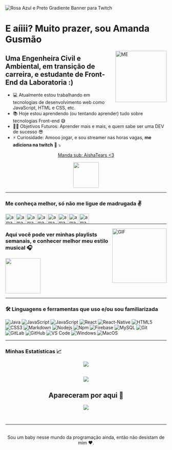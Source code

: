 ![Rosa Azul e Preto Gradiente Banner para Twitch](https://user-images.githubusercontent.com/40282757/165837685-a0d3dafe-1435-488a-b226-3818f389d0f7.gif)


# E aíiii? Muito prazer, sou Amanda Gusmão

<img align="right" alt="ME" height="160px" src="https://user-images.githubusercontent.com/40282757/165825925-4602a694-ea0e-458a-bf29-27dfb27084c8.png" />

## Uma Engenheira Civil e Ambiental, em transição de carreira, e estudante de Front-End da Laboratoria :)


- 💻 Atualmente estou trabalhando em tecnologias de desenvolvimento web como JavaScript, HTML e CSS, etc.
- 📚 Hoje estou aprendendo (ou tentando aprender) tudo sobre tecnologias Front-end 😅
- 💪🏼 Objetivos Futuros: Aprender mais e mais, e quem sabe ser uma DEV de sucesso :sunglasses:
- ⚡ Curiosidade: Amooo jogar, e sou streamer nas horas vagas, <b>me adiciona na twitch</b> :purple_heart: :arrow_heading_down:
<p align="center"> <a href="https://www.twitch.tv/aishatears/" target="_blank">Manda sub: AishaTears <3</a> </p>
<p align="center"><img height="80px"src="https://blog.twitch.tv/assets/uploads/pef-montage.gif"/></p>

---

### Me conheça melhor, só não me ligue de madrugada ✌️


[<img align="left" alt="amanda.site" height="30px" src="https://user-images.githubusercontent.com/40282757/165824363-33151c55-0c34-4fc7-a23e-9058709e84f6.png" />][website]
[<img align="left" alt="amanda.li | LinkedIn" height="30px" src="https://cdn-icons-png.flaticon.com/512/1383/1383262.png"/>][linkedin]
[<img align="left" alt="amanda.in | Instagram" height="30px" src="https://cdn-icons-png.flaticon.com/512/725/725278.png" />][instagram]
[<img align="left" alt="amanda.tw | Twitter" height="30px" src="https://user-images.githubusercontent.com/40282757/165824946-e253a9f5-61bf-4fc8-8a66-554775a159e7.png" />][Twitter]
[<img align="left" alt="amanda.sp | Spotify" height="30px" src="https://cdn-icons-png.flaticon.com/512/725/725281.png" />][Spotify]
[<img align="left" alt="amanda.tt | Twitch" height="30px" src="https://cdn-icons-png.flaticon.com/512/1322/1322055.png" />][Twitch]
[<img align="left" alt="amanda.ti | Tiktok" height="30px" src="https://cdn-icons-png.flaticon.com/512/3046/3046119.png" />][TikTok]
[<img align="left" alt="amanda.tb | Facebook" height="30px" src="https://cdn-icons-png.flaticon.com/512/220/220585.png" />][Facebook]

<br />

---

<img align="right" alt="GIF" height="170px" src="https://media.giphy.com/media/J5B1Y8QZnzXXbLQIBu/giphy.gif" />

### Aqui você pode ver minhas playlists semanais, e conhecer melhor meu estilo musical 🎧

[<img align="center" height="110px" src="https://user-images.githubusercontent.com/40282757/163073847-bc11da2e-48ea-4755-829d-40e716b1afaf.png" target="_blank"/>][Playlist]

---

### 🛠 Linguagens e ferramentas que uso e/ou sou familiarizada 

![Java](http://img.shields.io/badge/-Java-5B4638?style=flat-square&logo=java&logoColor=ffffff&style=flat-square)
![JavaScript](https://img.shields.io/badge/JavaScript-yellow?style=flat-square&logo=javascript&logoColor=white&style=flat-square)
![JavaScript](https://img.shields.io/badge/TypeScript-blue?style=flat-square&logo=typescript&logoColor=white&style=flat-square)
![React](https://img.shields.io/badge/-React-61DAFB?style=flat-square&logo=react&logoColor=ffffff&style=flat-square)
![React-Native](https://img.shields.io/badge/-React%E2%80%93Native-61DAFB?style=flat-square&logo=react&logoColor=ffffff&style=flat-square)
![HTML5](https://img.shields.io/badge/HTML5-chocolate?style=flat-square&logo=html5&logoColor=white&style=flat-square)
![CSS3](https://img.shields.io/badge/-CSS3-%231572B6?style=flat-square&logo=css3&style=flat-square)
![Markdown](https://img.shields.io/badge/-Markdown-000000?style=flat-square&logo=markdown&style=flat-square)
![Nodejs](https://img.shields.io/badge/-Node.js-339933?style=flat-square&logo=node.js&logoColor=ffffff&style=flat-square)
![Npm](https://img.shields.io/badge/-npm-CB3837?style=flat-square&logo=npm&style=flat-square)
![Firebase](https://img.shields.io/badge/-Firebase-FFCA28?style=flat-square&logo=firebase&logoColor=ffffff&style=flat-square)
![MySQL](https://img.shields.io/badge/-MySQL-4479A1?style=flat-square&logo=mysql&logoColor=ffffff&style=flat-square)
![Git](https://img.shields.io/badge/-Git-%23F05032?style=flat-square&logo=git&logoColor=%23ffffff&style=flat-square)
![GitLab](https://img.shields.io/badge/-GitLab-FCA121?style=flat-square&logo=gitlab&style=flat-square)
![GitHub](https://img.shields.io/badge/-GitHub-181717?style=flat-square&logo=github&style=flat-square)
![VS Code](http://img.shields.io/badge/-VS%20Code-007ACC?style=flat-square&logo=visual-studio-code&logoColor=ffffff&style=flat-square)
![Windows](http://img.shields.io/badge/-Windows-0078D6?style=flat-square&logo=windows&logoColor=ffffff&style=flat-square)
![MacOS](http://img.shields.io/badge/-macOS-000000?style=flat-square&logo=macOS&logoColor=ffffff&style=flat-square)

---

### Minhas Estatísticas 📈
  
  <div align="center"> 
     <a href="">
      <img align="center" src="https://github-readme-stats.vercel.app/api?username=amandagusmao&theme=synthwave" />
    </a>
</div
  
&nbsp;
  
  <div align="center"> 
    <a href="">
      <img align="center" src="https://github-readme-stats.vercel.app/api/top-langs/?username=amandagusmao&hide=html&layout=compact&theme=synthwave"/>
    </a>
</div

---
  
<h2 align="center"> Apareceram por aqui 🎉 </h2>
<p align="center">   <img align="center" src="https://profile-counter.glitch.me/amandagusmao/count.svg" /></p>

<br>

---

<p align="center">
<br/>
Sou um baby nesse mundo da programação ainda, então não desistam de mim ❤️.
</p>

[website]: http://amanda.eng.br
[instagram]: https://www.instagram.com/amandaferreiragusmao
[linkedin]: https://www.linkedin.com/in/gusmaoamanda
[Twitter]: https://www.twitter.com/amandafgusmao
[Spotify]: https://open.spotify.com/user/amandahjt
[Twitch]: https://www.twitch.tv/aishatears/
[TikTok]: https://www.tiktok.com/@amandagusmao/
[Facebook]: https://www.facebook.com/amandafgusmao
[Playlist]: https://open.spotify.com/playlist/37i9dQZEVXcIQho0GcexQX

